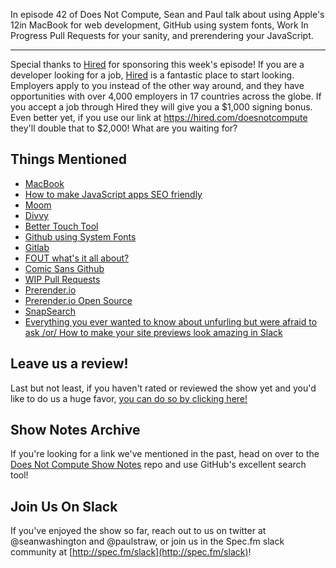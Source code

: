 In episode 42 of Does Not Compute, Sean and Paul talk about using Apple's 12in MacBook for web development, GitHub using system fonts, Work In Progress Pull Requests for your sanity, and prerendering your JavaScript.

---

Special thanks to [Hired](https://hired.com/doesnotcompute) for sponsoring this week's episode! If you are a developer looking for a job, [Hired](https://hired.com/doesnotcompute) is a fantastic place to start looking. Employers apply to you instead of the other way around, and they have opportunities with over 4,000 employers in 17 countries across the globe. If you accept a job through Hired they will give you a $1,000 signing bonus. Even better yet, if you use our link at https://hired.com/doesnotcompute they'll double that to $2,000! What are you waiting for?

## Things Mentioned

* [MacBook](http://www.apple.com/macbook)
* [How to make JavaScript apps SEO friendly](http://odino.org/how-to-make-your-javascript-apps-seo-friendly/)
* [Moom](https://manytricks.com/moom/)
* [Divvy](http://mizage.com/divvy/)
* [Better Touch Tool](https://www.boastr.net/)
* [Github using System Fonts](https://twitter.com/search?q=github%20fonts&src=typd)
* [Gitlab](https://about.gitlab.com/)
* [FOUT what's it all about?](http://www.webegg.co.uk/fout-whats-that-all-about/)
* [Comic Sans Github](https://twitter.com/eears100/status/752632783806222337)
* [WIP Pull Requests](http://docs.gitlab.com/ce/workflow/wip_merge_requests.html)
* [Prerender.io](https://prerender.io)
* [Prerender.io Open Source](https://github.com/prerender/prerender)
* [SnapSearch](https://snapsearch.io)
* [Everything you ever wanted to know about unfurling but were afraid to ask /or/ How to make your site previews look amazing in Slack](https://medium.com/slack-developer-blog/everything-you-ever-wanted-to-know-about-unfurling-but-were-afraid-to-ask-or-how-to-make-your-e64b4bb9254)

## Leave us a review!

Last but not least, if you haven't rated or reviewed the show yet and you'd like to do us a huge favor, [you can do so by clicking here!](https://itunes.apple.com/us/podcast/does-not-compute/id1048731980?mt=2)

## Show Notes Archive

If you're looking for a link we've mentioned in the past, head on over to the [Does Not Compute Show Notes](https://github.com/seanwash/dnccast-show-notes) repo and use GitHub's excellent search tool!

## Join Us On Slack

If you've enjoyed the show so far, reach out to us on twitter at @seanwashington and @paulstraw, or join us in the Spec.fm slack community at [http://spec.fm/slack](http://spec.fm/slack)!
